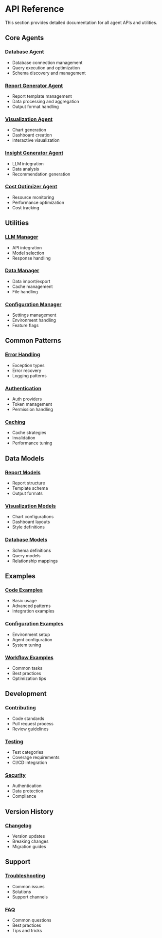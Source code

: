 # API Reference

This section provides detailed documentation for all agent APIs and utilities.

## Core Agents

### [Database Agent](./database-agent.md)
- Database connection management
- Query execution and optimization
- Schema discovery and management

### [Report Generator Agent](./report-generator.md)
- Report template management
- Data processing and aggregation
- Output format handling

### [Visualization Agent](./visualization-agent.md)
- Chart generation
- Dashboard creation
- Interactive visualization

### [Insight Generator Agent](./insight-generator.md)
- LLM integration
- Data analysis
- Recommendation generation

### [Cost Optimizer Agent](./cost-optimizer.md)
- Resource monitoring
- Performance optimization
- Cost tracking

## Utilities

### [LLM Manager](./llm-manager.md)
- API integration
- Model selection
- Response handling

### [Data Manager](./data-manager.md)
- Data import/export
- Cache management
- File handling

### [Configuration Manager](./config-manager.md)
- Settings management
- Environment handling
- Feature flags

## Common Patterns

### [Error Handling](./error-handling.md)
- Exception types
- Error recovery
- Logging patterns

### [Authentication](./authentication.md)
- Auth providers
- Token management
- Permission handling

### [Caching](./caching.md)
- Cache strategies
- Invalidation
- Performance tuning

## Data Models

### [Report Models](./models/report.md)
- Report structure
- Template schema
- Output formats

### [Visualization Models](./models/visualization.md)
- Chart configurations
- Dashboard layouts
- Style definitions

### [Database Models](./models/database.md)
- Schema definitions
- Query models
- Relationship mappings

## Examples

### [Code Examples](./examples/index.md)
- Basic usage
- Advanced patterns
- Integration examples

### [Configuration Examples](./examples/config.md)
- Environment setup
- Agent configuration
- System tuning

### [Workflow Examples](./examples/workflow.md)
- Common tasks
- Best practices
- Optimization tips

## Development

### [Contributing](./contributing.md)
- Code standards
- Pull request process
- Review guidelines

### [Testing](./testing.md)
- Test categories
- Coverage requirements
- CI/CD integration

### [Security](./security.md)
- Authentication
- Data protection
- Compliance

## Version History

### [Changelog](./changelog.md)
- Version updates
- Breaking changes
- Migration guides

## Support

### [Troubleshooting](./troubleshooting.md)
- Common issues
- Solutions
- Support channels

### [FAQ](./faq.md)
- Common questions
- Best practices
- Tips and tricks 